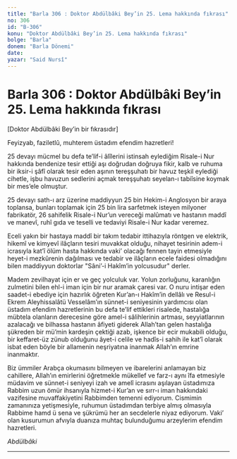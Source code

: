 ```yaml
---
title: "Barla 306 : Doktor Abdülbâki Bey’in 25. Lema hakkında fıkrası"
no: 306
id: "B-306"
konu: "Doktor Abdülbâki Bey’in 25. Lema hakkında fıkrası"
bolge: "Barla"
donem: "Barla Dönemi"
date: 
yazar: "Said Nursî"
---
```


# Barla 306 : Doktor Abdülbâki Bey’in 25. Lema hakkında fıkrası

<p class="takdim">[Doktor Abdülbâki Bey’in bir fıkrasıdır]</p>

Feyizyab, faziletlû, muhterem üstadım efendim hazretleri!

25 devayı mücmel bu defa te’lif-i âlîlerini istinsah eylediğim Risale-i Nur hakkında bendenize tesir ettiği aşı doğrudan doğruya fikir, kalb ve ruhuma bir iksir-i şâfî olarak tesir eden aşının tereşşuhatı bir havuz teşkil eylediği cihetle, işbu havuzun sedlerini açmak tereşşuhatı seyelan-ı tabiîsine koymak bir mes’ele olmuştur.

25 devayı sath-ı arz üzerine maddiyyun 25 bin Hekim-i Anglosyon bir araya toplansa, bunları toplamak için 25 bin lira sarfetmek isteyen milyoner fabrikatör, 26 sahifelik Risale-i Nur’un vereceği malûmatı ve hastanın maddî ve manevî, ruhî gıda ve teselli ve tedaviyi Risale-i Nur kadar veremez.

Eceli yakın bir hastaya maddî bir takım tedabir ittihazıyla röntgen ve elektrik, hikemî ve kimyevî ilâçların tesiri muvakkat olduğu, nihayet tesirinin adem-i icrasıyla kat’î ölüm hasta hakkında vaki’ olacağı fennen tayin etmesiyle heyet-i mezkûrenin dağılması ve tedabir ve ilâçların ecele faidesi olmadığını bilen maddiyyun doktorlar "Sâni’-i Hakîm’in yolcusudur" derler.

Madem zevilhayat için er ve geç yolculuk var. Yolun zorluğunu, karanlığın zulmetini bilen ehl-i iman için bir nur aramak çaresi var. O nuru intişar eden saadet-i ebediye için hazırlık öğreten Kur’an-ı Hakîm’in dellâlı ve Resul-i Ekrem Aleyhissalâtü Vesselâm’ın sünnet-i seniyesinin yardımcısı olan üstadım efendim hazretlerinin bu defa te’lif ettikleri risalede, hastalığa mübtela olanların derecesine göre amel-i sâlihlerinin artması, seyyiatlarının azalacağı ve bilhassa hastanın âfiyeti giderek Allah’tan gelen hastalığa şükreden bir mü’min kardeşin çektiği azab, işkence bir ecir mukabili olduğu, bir keffaret-üz zünub olduğunu âyet-i celile ve hadîs-i sahih ile kat’î olarak isbat eden böyle bir allamenin neşriyatına inanmak Allah’ın emrine inanmaktır.

Biz ümmiler Arabça okumasını bilmeyen ve ibarelerini anlamayan biz cahillere, Allah’ın emirlerini öğretmekle mükellef ve farz-ı aynı îfa etmesiyle müdavim ve sünnet-i seniyeyi izah ve amelî icrasını aşılayan üstadımıza Rabbim uzun ömür ihsanıyla hizmet-i Kur’an ve sırr-ı iman hakkındaki vazifesine muvaffakiyetini Rabbimden temenni ediyorum. Cismimin zamanınıza yetişmesiyle, ruhumun üstadımdan terbiye almış olmasıyla Rabbime hamd ü sena ve şükrümü her an secdelerle niyaz ediyorum. Vaki’ olan kusurumun afvıyla duanıza muhtaç bulunduğumu arzeylerim efendim hazretleri.

*Abdülbâki*

***
